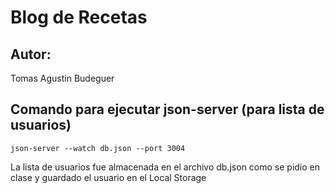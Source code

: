 # Blog de Recetas

## Autor:
Tomas Agustin Budeguer

## Comando para ejecutar json-server (para lista de usuarios)

`json-server --watch db.json --port 3004`

La lista de usuarios fue almacenada en el archivo db.json como se pidio en clase y guardado el usuario en el Local Storage
